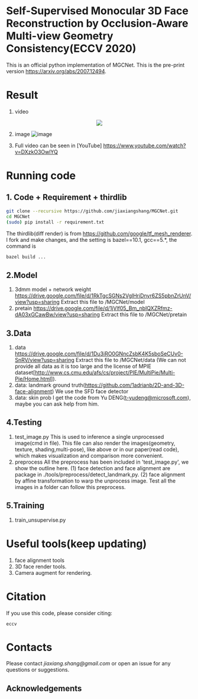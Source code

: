 # Self-Supervised Monocular 3D Face Reconstruction by Occlusion-Aware Multi-view Geometry Consistency(ECCV 2020)
This is an official python implementation of MGCNet. This is the pre-print version https://arxiv.org/abs/2007.12494.

# Result
1. video
  <p align="center"> 
  <img src="githubVisual/ECCV2020_Github.gif">
  </p>
  
2. image
  ![image](https://github.com/jiaxiangshang/MGCNet/blob/master/githubVisual/result_multiPose.jpg)
  
3. Full video can be seen in [YouTube] https://www.youtube.com/watch?v=DXzkO3OwlYQ
  
# Running code
## 1. Code + Requirement + thirdlib
```bash
git clone --recursive https://github.com/jiaxiangshang/MGCNet.git
cd MGCNet
(sudo) pip install -r requirement.txt
```
The thirdlib(diff render) is from https://github.com/google/tf_mesh_renderer.
I fork and make changes, and the setting is bazel==10.1, gcc==5.*, the command is 
```bash
bazel build ...
```

## 2.Model
1. 3dmm model + network weight
  https://drive.google.com/file/d/1RkTgcSGNs2VglHriDnyr6ZS5pbnZrUnV/view?usp=sharing
  Extract this file to /MGCNet/model
2. pretain
  https://drive.google.com/file/d/1jVlf05_Bm_nbIQXZRfmz-dA03xGCawBw/view?usp=sharing
  Extract this file to /MGCNet/pretain
  
## 3.Data
1. data
  https://drive.google.com/file/d/1Du3iRO0GNncZsbK4K5sboSeCUv0-SnRV/view?usp=sharing
  Extract this file to /MGCNet/data
  (We can not provide all data as it is too large and the license of MPIE dataset[http://www.cs.cmu.edu/afs/cs/project/PIE/MultiPie/Multi-Pie/Home.html]).
2. data: landmark ground truth(https://github.com/1adrianb/2D-and-3D-face-alignment)
   We use the SFD face detector
3. data: skin prob
  I get the code from Yu DENG(t-yudeng@microsoft.com), maybe you can ask help from him.

## 4.Testing
1. test_image.py
  This is used to inference a single unprocessed image(cmd in file).
  This file can also render the images(geometry, texture, shading,multi-pose), like above or in our paper(read code), which makes visualization and comparison more convenient.
2. preprocess
  All the preprocess has been included in 'test_image.py', we show the outline here.
  (1) face detection and face alignment are package in ./tools/preprocess/detect_landmark,py.
  (2) face alignment by affine transformation to warp the unprocess image.
  Test all the images in a folder can follow this preprocess.
  
## 5.Training
1. train_unsupervise.py

# Useful tools(keep updating)
1. face alignment tools
2. 3D face render tools.
3. Camera augment for rendering.

# Citation
If you use this code, please consider citing:

```
eccv
```

# Contacts
Please contact _jiaxiang.shang@gmail.com_  or open an issue for any questions or suggestions.

## Acknowledgements
